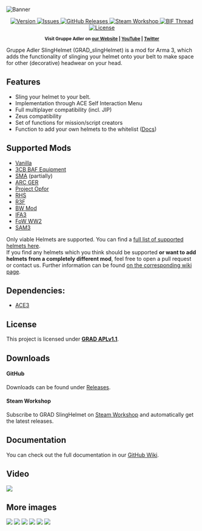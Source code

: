 ![Banner](https://i.imgur.com/yMesdgk.jpg)

<p align="center">
    <a href="https://github.com/DerZade/grad_slinghelmet/releases/latest">
        <img src="https://img.shields.io/github/release/DerZade/grad_slinghelmet.svg?style=flat-square" alt="Version">
    </a>
    <a href="https://github.com/DerZade/grad_slinghelmet/issues">
        <img src="https://img.shields.io/github/issues-raw/DerZade/grad_slinghelmet.svg?style=flat-square&label=Issues" alt="Issues">
    </a>
    <a href="https://github.com/DerZade/grad_slinghelmet/releases">
        <img src="https://img.shields.io/github/downloads/DerZade/grad_slinghelmet/total.svg?style=flat-square&label=Downloads" alt="GitHub Releases">
    </a>
    <a href="https://steamcommunity.com/sharedfiles/filedetails/?id=1354112941">
        <img src="https://img.shields.io/badge/Steam-Workshop-1B2838.svg?style=flat-square" alt="Steam Workshop">
    </a>
    <a href="https://forums.bohemia.net/forums/topic/215969-gruppe-adler-slinghelmet/">
        <img src="https://img.shields.io/badge/BIF-Thread-lightgrey.svg?style=flat-square" alt="BIF Thread">
    </a>
    <a href="https://github.com/DerZade/grad_slinghelmet/blob/master/LICENSE">
        <img src="https://img.shields.io/badge/License-GRAD_APLv1.1-red.svg?style=flat-square" alt="License">
    </a>
<!--
    <a href="https://github.com/DerZade/grad_slinghelmet/wiki">
        <img src="https://img.shields.io/badge/GitHub-Wiki-d26911.svg?style=flat-square" alt="Wiki">
    </a>
-->
</p>

<p align="center">
    <sup><strong>Visit Gruppe Adler on <a href="https://www.gruppe-adler.de/">our Website</a> | <a
    href="https://www.youtube.com/user/gruppeadler">YouTube</a> | <a href="https://twitter.com/Gruppe_Adler">Twitter</a></strong></sup>
</p>

Gruppe Adler SlingHelmet (GRAD_slingHelmet) is a mod for Arma 3, which adds the functionality of slinging your helmet onto your belt to make space for other (decorative) headwear on your head.

## Features
- Sling your helmet to your belt.
- Implementation through ACE Self Interaction Menu
- Full multiplayer compatibility (incl. JIP)
- Zeus compatibility
- Set of functions for mission/script creators
- Function to add your own helmets to the whitelist ([Docs](https://github.com/DerZade/grad_slinghelmet/wiki))

## Supported Mods
- [Vanilla](https://arma3.com/)
- [3CB BAF Equipment](https://3cbmod.wordpress.com/released-mods/3cb-baf-equipment/)
- [SMA](http://smaproject.com/) (partially)
- [ARC GER](https://forums.bohemia.net/forums/topic/157621-arc-nato-offensive-mods-units-vehicles/)
- [Project Opfor](https://forums.bohemia.net/forums/topic/193185-project-opfor/)
- [RHS](http://www.rhsmods.org)
- [R3F](http://www.team-r3f.org/)
- [BW Mod](http://www.bwmod.de/)
- [IFA3](https://forums.bohemia.net/forums/topic/190809-iron-front-in-arm3-lite-preview-versions/)
- [FoW WW2](https://forums.bohemia.net/forums/topic/198194-faces-of-war-ww2/)
- [SAM3](https://forums.bohemia.net/forums/topic/145792-swedish-army-mod-3-sam/)

Only viable Helmets are supported.  You can find a [full list of supported helmets here](https://github.com/DerZade/grad_slinghelmet/blob/master/addons/grad_slinghelmet/allowedHeadgear.hpp).  
If you find any helmets which you think should be supported **or want to add helmets from a completely different mod**, feel free to open a pull request or contact us. Further information can be found [on the corresponding wiki page](https://github.com/DerZade/grad_slinghelmet/wiki/Adding-Headgear-to-the-Whitelist).

## Dependencies:
- [ACE3](http://www.ace3mod.com)
## License
This project is licensed under [**GRAD APLv1.1**](https://github.com/DerZade/grad_slinghelmet/blob/master/LICENSE).  

## Downloads
#### GitHub 
Downloads can be found under [Releases](https://github.com/DerZade/grad_slinghelmet/releases).  

#### Steam Workshop
Subscribe to GRAD SlingHelmet on [Steam Workshop](https://steamcommunity.com/sharedfiles/filedetails/?id=1354112941) and automatically get the latest releases.

## Documentation  
You can check out the full documentation in our [GitHub Wiki](https://github.com/DerZade/grad_slinghelmet/wiki).
## Video
<a href="https://youtu.be/9118lM9iQ1I" target="_blank"><img src="https://i.imgur.com/F5EVAl8.jpg"></a>

## More images
![](https://i.imgur.com/r7UhFSu.jpg)
![](https://i.imgur.com/FWxBUgC.jpg)
![](https://i.imgur.com/aSfjB9n.jpg)
![](https://i.imgur.com/tjkFssP.jpg)
![](https://i.imgur.com/QUd4G4k.jpg)
![](https://i.imgur.com/IHdFOit.jpg)
